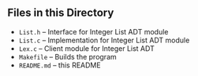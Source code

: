## Files in this Directory
* `List.h` – Interface for Integer List ADT module
* `List.c` – Implementation for Integer List ADT module
* `Lex.c` – Client module for Integer List ADT
* `Makefile` – Builds the program
* `README.md` – this README
